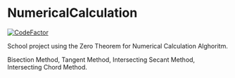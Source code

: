 # NumericalCalculation
[![CodeFactor](https://www.codefactor.io/repository/github/frainfo/numericalcalculation/badge)](https://www.codefactor.io/repository/github/frainfo/numericalcalculation) </br>

School project using the Zero Theorem for Numerical Calculation Alghoritm. 

Bisection Method, Tangent Method, Intersecting Secant Method, Intersecting Chord Method.
